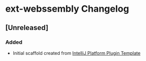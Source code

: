 <!-- Keep a Changelog guide -> https://keepachangelog.com -->

# ext-webssembly Changelog

## [Unreleased]
### Added
- Initial scaffold created from [IntelliJ Platform Plugin Template](https://github.com/JetBrains/intellij-platform-plugin-template)

